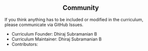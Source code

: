 <h2 align="center"> Community </h2>
If you think anything has to be included or modified in the curriculum, please communicate via GitHub Issues.

 - Curriculum Founder: Dhiraj Subramanian B
 - Curriculum Maintainer: Dhiraj Subramanian B
 - Contributors: 

